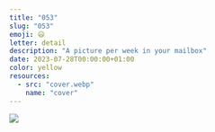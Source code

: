 ```yaml
---
title: "053"
slug: "053"
emoji: 😃
letter: detail
description: "A picture per week in your mailbox"
date: 2023-07-28T00:00:00+01:00
color: yellow
resources:
  - src: "cover.webp"
    name: "cover"
---
```

![](cover)
